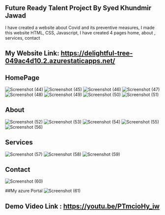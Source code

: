## Future Ready Talent Project By Syed Khundmir Jawad
I have created a website about Covid and its preventive measures, I made this website HTML, CSS, Javascript, I have created 4 pages home, about , services, contact

## My Website Link: https://delightful-tree-049ac4d10.2.azurestaticapps.net/

## HomePage 

![Screenshot (44)](https://user-images.githubusercontent.com/102740106/209337125-6dc62fc3-5ca9-4cf9-88c9-3e1a74b45a5f.png)
![Screenshot (45)](https://user-images.githubusercontent.com/102740106/209337173-2ba68d55-740a-4514-99f7-25e78e81ec30.png)
![Screenshot (46)](https://user-images.githubusercontent.com/102740106/209337178-f555f291-40bc-4682-ae2c-99beb1813a54.png)
![Screenshot (47)](https://user-images.githubusercontent.com/102740106/209337181-017c716c-6e72-4f0d-9d80-c5c61a3bdb1e.png)
![Screenshot (48)](https://user-images.githubusercontent.com/102740106/209337182-ece6e0b4-3aaf-4a1e-a162-871263019795.png)
![Screenshot (49)](https://user-images.githubusercontent.com/102740106/209337184-7cedb83f-11ca-4fdb-a68c-1f8b8709e137.png)
![Screenshot (50)](https://user-images.githubusercontent.com/102740106/209337185-51b43f0e-756b-4680-8573-26c20ecb4c4e.png)
![Screenshot (51)](https://user-images.githubusercontent.com/102740106/209337187-c737d0ac-4cfd-4293-ba5c-c0c2653b95cd.png)


## About 

![Screenshot (52)](https://user-images.githubusercontent.com/102740106/209337389-dd3336cc-129e-4700-a677-73324dfd5e0f.png)
![Screenshot (53)](https://user-images.githubusercontent.com/102740106/209337402-50c4e2df-e5c3-42ba-9c8f-5ea18178d986.png)
![Screenshot (54)](https://user-images.githubusercontent.com/102740106/209337407-f752176f-a4bf-45fe-bee5-c782360b7cdd.png)
![Screenshot (55)](https://user-images.githubusercontent.com/102740106/209337408-d4ee0a4a-c15d-4ed0-82b3-d51499ebaf73.png)
![Screenshot (56)](https://user-images.githubusercontent.com/102740106/209337411-3a483452-a579-4f30-b6e2-01f048b43299.png)

## Services
![Screenshot (57)](https://user-images.githubusercontent.com/102740106/209337493-a3963c37-ecaa-4149-83a7-9110aa245b2c.png)
![Screenshot (58)](https://user-images.githubusercontent.com/102740106/209337497-db9a6042-6ef1-469c-b5cb-0011bc7ecaa6.png)
![Screenshot (59)](https://user-images.githubusercontent.com/102740106/209337500-8bf3dca0-959b-43a7-a670-8a03a6cbd172.png)


## Contact
![Screenshot (60)](https://user-images.githubusercontent.com/102740106/209337674-9481ba28-293b-4f60-bbab-ce461481ce44.png)

##My azure Portal 
![Screenshot (61)](https://user-images.githubusercontent.com/102740106/209337761-6c7cb6d7-97af-4867-b6a3-e31adb88924c.png)

## Demo Video Link : https://youtu.be/PTmcioHy_iw
